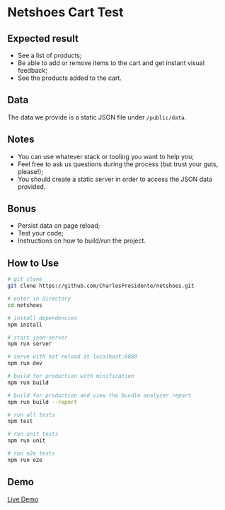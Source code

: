 # Netshoes Cart Test

## Expected result

* See a list of products;
* Be able to add or remove items to the cart and get instant visual feedback;
* See the products added to the cart.

## Data

The data we provide is a static JSON file under `/public/data`.

## Notes

* You can use whatever stack or tooling you want to help you;
* Feel free to ask us questions during the process (but trust your guts, please!);
* You should create a static server in order to access the JSON data provided.

## Bonus

* Persist data on page reload;
* Test your code;
* Instructions on how to build/run the project.

## How to Use

``` bash
# git clone
git clone https://github.com/CharlesPresidente/netshoes.git

# enter in directory
cd netshoes

# install dependencies
npm install

# start json-server
npm run server

# serve with hot reload at localhost:8080
npm run dev

# build for production with minification
npm run build

# build for production and view the bundle analyzer report
npm run build --report

# run all tests
npm test

# run unit tests
npm run unit

# run e2e tests
npm run e2e
```
## Demo 
[Live Demo](http://iwantproject.com.br/#/)


